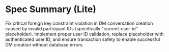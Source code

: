 # Spec Summary (Lite)

Fix critical foreign key constraint violation in DM conversation creation caused by invalid participant IDs (specifically "current-user-id" placeholder). Implement proper user ID validation, replace placeholder with authenticated user ID, and ensure transaction safety to enable successful DM creation without database errors.